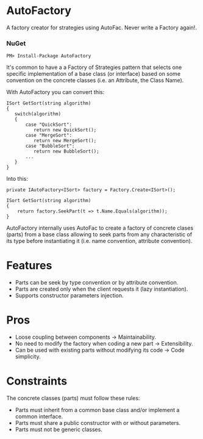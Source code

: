 # AutoFactory
A factory creator for strategies using AutoFac. Never write a Factory again!.

### NuGet
```
PM> Install-Package AutoFactory
```

It's common to have a a Factory of Strategies pattern that selects one specific implementation of a base class (or interface) based on some convention on the concrete classes (i.e. an Attribute, the Class Name).

With AutoFactory you can convert this:
```
ISort GetSort(string algorithm) 
{
   switch(algorithm) 
   {
       case "QuickSort":
          return new QuickSort();
       case "MergeSort":
          return new MergeSort();
       case "BubbleSort":
          return new BubbleSort();
       ...
   }
}
```
Into this:
```
private IAutoFactory<ISort> factory = Factory.Create<ISort>();

ISort GetSort(string algorithm)
{
    return factory.SeekPart(t => t.Name.Equals(algorithm));
}
```

AutoFactory internally uses AutoFac to create a factory of concrete clases (parts) from a base class allowing to seek parts from any characteristic of its type before instantiating it (i.e. name convention, attribute convention).

Features
=====
- Parts can be seek by type convention or by attribute convention. 
- Parts are created only when the client requests it (lazy instantiation). 
- Supports constructor parameters injection.

Pros
=====
- Loose coupling between components -> Maintainability.
- No need to modify the factory when coding a new part -> Extensibility. 
- Can be used with existing parts without modifying its code -> Code simplicity.

Constraints
=====

The concrete classes (parts) must follow these rules:
- Parts must inherit from a common base class and/or implement a common interface.
- Parts must share a public constructor with or without parameters.
- Parts must not be generic classes.

